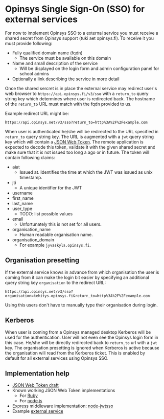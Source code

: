# Opinsys Single Sign-On (SSO) for external services

For now to implement Opinsys SSO to a external service you must receive a
shared secret from Opinsys support (tuki aet opinsys.fi). To receive it you
must provide following:

  - Fully qualified domain name (fqdn)
    - The service must be available on this domain
  - Name and small description of the service
    - Will be displayed on the login form and admin configuration panel for school admins
  - Optionally a link describing the service in more detail


Once the shared sercret is in place the external service may redirect
user's web browser to `https://api.opinsys.fi/v3/sso` with a `return_to`
query string key which determines where user is redirected back. The hostname
of the `return_to` URL must match with the fqdn provided to us.

Example redirect URL might be:

    https://api.opinsys.net/v3/sso?return_to=http%3A%2F%2Fexample.com

When user is authenticated he/she will be redirected to the URL specified in
`return_to` query string key. The URL is augmented with a `jwt` query string
key which will contain a [JSON Web Token][jwt]. The remote application is
expected to decode this token, validate it with the given shared secret and
make sure that it is not issued too long a ago or in future. The token will
contain following claims:

  - aiat
    - Issued at. Identifies the time at which the JWT was issued as unix timestamp.
  - jti
    - A unique identifier for the JWT
  - username
  - first_name
  - last_name
  - user_type
    - TODO: list possible values
  - email
    - Unfortunately this is not set for all users.
  - organisation_name
    - Human readable organisation name.
  - organisation_domain
    - For example `jyvaskyla.opinsys.fi`.

## Organisation presetting

If the external service knows in advance from which organisation the user is
coming from it can make the login bit easier by specifying an additional query
string key `organisation` to the redirect URL:

    https://api.opinsys.net/v3/sso?organisation=kehitys.opinsys.fi&return_to=http%3A%2F%2Fexample.com

Using this users don't have to manually type their organisation during login.

## Kerberos

When user is coming from a Opinsys managed desktop Kerberos will be used for
the authentication. User will not even see the Opinsys login form in this case.
He/she will be directly redirected back to `return_to` url with a `jwt` key.
The organisation presetting is ignored when Kerberos is active because the
organisation will read from the Kerberos ticket. This is enabled by default for
all external services using Opinsys SSO.

## Implementation help

  - [JSON Web Token draft][jwt]
  - Known working JSON Web Token implementations
    - For [Ruby](https://github.com/progrium/ruby-jwt)
    - For [node.js](https://npmjs.org/package/jwt-simple)
  - [Express][] middleware implementation: [node-jwtsso][]
  - Example [external service](https://github.com/opinsys/node-jwtsso/blob/master/example/app.js)


[jwt]: http://tools.ietf.org/html/draft-jones-json-web-token
[node-jwtsso]: https://github.com/opinsys/node-jwtsso
[Express]: http://expressjs.com/
